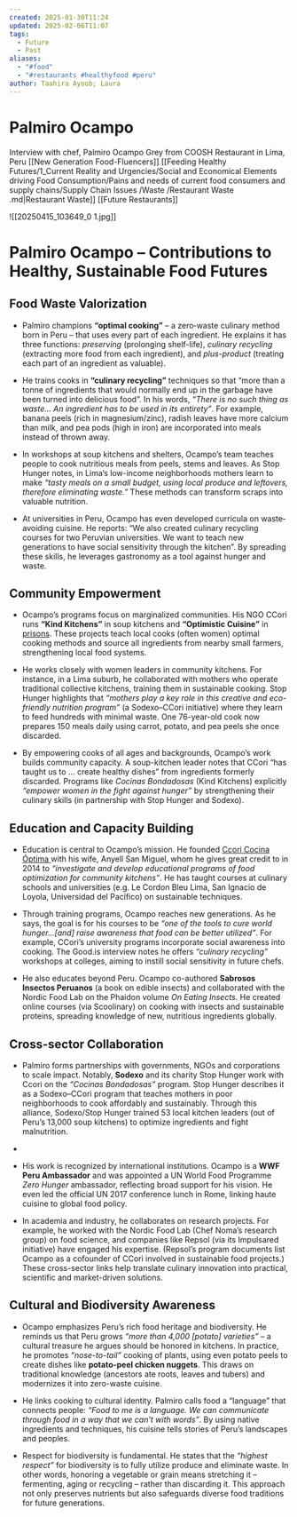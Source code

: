 ```yaml
---
created: 2025-01-30T11:24
updated: 2025-02-06T11:07
tags:
  - Future
  - Past
aliases:
  - "#food"
  - "#restaurants #healthyfood #peru"
author: Taahira Ayoob; Laura
---
```

# Palmiro Ocampo 
Interview with chef, Palmiro Ocampo Grey from COOSH Restaurant in Lima, Peru
[[New Generation Food-Fluencers]]
[[Feeding Healthy Futures/1_Current Reality and Urgencies/Social and Economical Elements driving Food Consumption/Pains and needs of current food consumers and supply chains/Supply Chain Issues /Waste /Restaurant Waste .md|Restaurant Waste]]
[[Future Restaurants]] 

![[20250415_103649_0 1.jpg]]
# Palmiro Ocampo – Contributions to Healthy, Sustainable Food Futures

## Food Waste Valorization

- Palmiro champions **“optimal cooking”** – a zero‐waste culinary method born in Peru – that uses every part of each ingredient. He explains it has three functions: _preserving_ (prolonging shelf-life), _culinary recycling_ (extracting more food from each ingredient), and _plus-product_ (treating each part of an ingredient as valuable).

- He trains cooks in **“culinary recycling”** techniques so that “more than a tonne of ingredients that would normally end up in the garbage have been turned into delicious food”. In his words, _“There is no such thing as waste… An ingredient has to be used in its entirety”_. For example, banana peels (rich in magnesium/zinc), radish leaves have more calcium than milk, and pea pods (high in iron) are incorporated into meals instead of thrown away.

- In workshops at soup kitchens and shelters, Ocampo’s team teaches people to cook nutritious meals from peels, stems and leaves. As Stop Hunger notes, in Lima’s low-income neighborhoods mothers learn to make _“tasty meals on a small budget, using local produce and leftovers, therefore eliminating waste.”_ These methods can transform scraps into valuable nutrition.

- At universities in Peru, Ocampo has even developed curricula on waste‐avoiding cuisine. He reports: “We also created culinary recycling courses for two Peruvian universities. We want to teach new generations to have social sensitivity through the kitchen”. By spreading these skills, he leverages gastronomy as a tool against hunger and waste.

## Community Empowerment

- Ocampo’s programs focus on marginalized communities. His NGO CCori runs **“Kind Kitchens”** in soup kitchens and **“Optimistic Cuisine”** in [prisons](https://www.inpe.gob.pe/noticias-region-lima/item/4267-internos-del-ep-castro-castro-aprenden-reciclaje-culinario.html). These projects teach local cooks (often women) optimal cooking methods and source all ingredients from nearby small farmers, strengthening local food systems.

- He works closely with women leaders in community kitchens. For instance, in a Lima suburb, he collaborated with mothers who operate traditional collective kitchens, training them in sustainable cooking. Stop Hunger highlights that _“mothers play a key role in this creative and eco-friendly nutrition program”_ (a Sodexo–CCori initiative) where they learn to feed hundreds with minimal waste. One 76-year-old cook now prepares 150 meals daily using carrot, potato, and pea peels she once discarded.

- By empowering cooks of all ages and backgrounds, Ocampo’s work builds community capacity. A soup-kitchen leader notes that CCori “has taught us to … create healthy dishes” from ingredients formerly discarded. Programs like _Cocinas Bondadosas_ (Kind Kitchens) explicitly _“empower women in the fight against hunger”_ by strengthening their culinary skills (in partnership with Stop Hunger and Sodexo).
## Education and Capacity Building

- Education is central to Ocampo’s mission. He founded [Ccori Cocina Óptima ](https://ccori.org.pe/programas-sociales/) with his wife, Anyell San Miguel, whom he gives great credit to in 2014 to _“investigate and develop educational programs of food optimization for community kitchens”_. He has taught courses at culinary schools and universities (e.g. Le Cordon Bleu Lima, San Ignacio de Loyola, Universidad del Pacífico) on sustainable techniques.

- Through training programs, Ocampo reaches new generations. As he says, the goal is for his courses to be _“one of the tools to cure world hunger…[and] raise awareness that food can be better utilized”_. For example, CCori’s university programs incorporate social awareness into cooking. The Good.is interview notes he offers _“culinary recycling”_ workshops at colleges, aiming to instill social sensitivity in future chefs.

- He also educates beyond Peru. Ocampo co-authored **Sabrosos Insectos Peruanos** (a book on edible insects) and collaborated with the Nordic Food Lab on the Phaidon volume _On Eating Insects_. He created online courses (via Scoolinary) on cooking with insects and sustainable proteins, spreading knowledge of new, nutritious ingredients globally.

## Cross-sector Collaboration

- Palmiro forms partnerships with governments, NGOs and corporations to scale impact. Notably, **Sodexo** and its charity Stop Hunger work with Ccori on the _“Cocinas Bondadosas”_ program. Stop Hunger describes it as a Sodexo–CCori program that teaches mothers in poor neighborhoods to cook affordably and sustainably. Through this alliance, Sodexo/Stop Hunger trained 53 local kitchen leaders (out of Peru’s 13,000 soup kitchens) to optimize ingredients and fight malnutrition.
-
- His work is recognized by international institutions. Ocampo is a **WWF Peru Ambassador** and was appointed a UN World Food Programme _Zero Hunger_ ambassador, reflecting broad support for his vision. He even led the official UN 2017 conference lunch in Rome, linking haute cuisine to global food policy.

- In academia and industry, he collaborates on research projects. For example, he worked with the Nordic Food Lab (Chef Noma’s research group) on food science, and companies like Repsol (via its Impulsared initiative) have engaged his expertise. (Repsol’s program documents list Ocampo as a cofounder of CCori involved in sustainable food projects.) These cross-sector links help translate culinary innovation into practical, scientific and market-driven solutions.
## Cultural and Biodiversity Awareness

- Ocampo emphasizes Peru’s rich food heritage and biodiversity. He reminds us that Peru grows _“more than 4,000 [potato] varieties”_ – a cultural treasure he argues should be honored in kitchens. In practice, he promotes _“nose-to-tail”_ cooking of plants, using even potato peels to create dishes like **potato-peel chicken nuggets**. This draws on traditional knowledge (ancestors ate roots, leaves and tubers) and modernizes it into zero-waste cuisine.

- He links cooking to cultural identity. Palmiro calls food a “language” that connects people: _“Food to me is a language. We can communicate through food in a way that we can’t with words”_. By using native ingredients and techniques, his cuisine tells stories of Peru’s landscapes and peoples.

- Respect for biodiversity is fundamental. He states that the _“highest respect”_ for biodiversity is to fully utilize produce and eliminate waste. In other words, honoring a vegetable or grain means stretching it – fermenting, aging or recycling – rather than discarding it. This approach not only preserves nutrients but also safeguards diverse food traditions for future generations.

    

